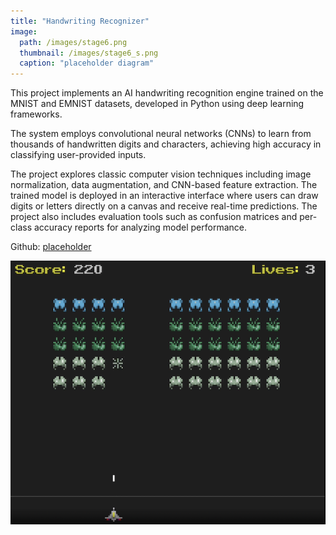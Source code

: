 ```yaml
---
title: "Handwriting Recognizer"
image: 
  path: /images/stage6.png
  thumbnail: /images/stage6_s.png
  caption: "placeholder diagram"
---
```


This project implements an AI handwriting recognition engine trained on the MNIST and EMNIST datasets, developed in Python using deep learning frameworks. 

The system employs convolutional neural networks (CNNs) to learn from thousands of handwritten digits and characters, achieving high accuracy in classifying user-provided inputs.

The project explores classic computer vision techniques including image normalization, data augmentation, and CNN-based feature extraction. The trained model is deployed in an interactive interface where users can draw digits or letters directly on a canvas and receive real-time predictions. The project also includes evaluation tools such as confusion matrices and per-class accuracy reports for analyzing model performance.

Github: <a href="https://github.com">placeholder</a>

![placeholder](/images/stage6.png)
